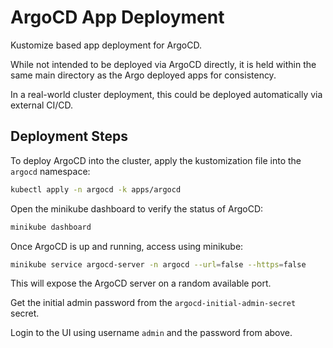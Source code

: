 # ArgoCD App Deployment

Kustomize based app deployment for ArgoCD.

While not intended to be deployed via ArgoCD directly, it is held within the same main directory as the Argo deployed apps for consistency.

In a real-world cluster deployment, this could be deployed automatically via external CI/CD.

## Deployment Steps

To deploy ArgoCD into the cluster, apply the kustomization file into the `argocd` namespace:

```sh
kubectl apply -n argocd -k apps/argocd
```

Open the minikube dashboard to verify the status of ArgoCD:

```sh
minikube dashboard
```

Once ArgoCD is up and running, access using minikube:

```sh
minikube service argocd-server -n argocd --url=false --https=false
```

This will expose the ArgoCD server on a random available port.

Get the initial admin password from the `argocd-initial-admin-secret` secret. 

Login to the UI using username `admin` and the password from above.
